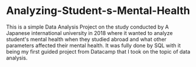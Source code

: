 # Analyzing-Student-s-Mental-Health
This is a simple Data Analysis Project on the study conducted by A Japanese international university in 2018 where it wanted to analyze student's mental health when they studied abroad and what other parameters affected their mental health. It was fully done by SQL with it being my first guided project from Datacamp that I took on the topic of data analysis.
